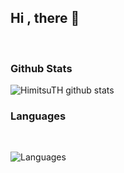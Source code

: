 ## Hi , there 👋

<br>

<!--
**HimitsuTH/HimitsuTH** is a ✨ _special_ ✨ repository because its `README.md` (this file) appears on your GitHub profile.

Here are some ideas to get you started:

- 🔭 I’m currently working on ...
- 🌱 I’m currently learning ...
- 👯 I’m looking to collaborate on ...
- 🤔 I’m looking for help with ...
- 💬 Ask me about ...
- 📫 How to reach me: ...
- 😄 Pronouns: ...
- ⚡ Fun fact: ...
-->

### Github Stats

![HimitsuTH github stats](https://github-readme-stats.vercel.app/api?username=HimitsuTH&title_color=4D5D8E&show_icons=true&icon_color=4D5D8E&text_color=333&bg_color=fff&count_private=true&include_all_commits=true)



### Languages
<br>
 
![Languages](https://github-readme-stats.vercel.app/api/top-langs/?username=HimitsuTH&title_color=4D5D8E&layout=compact&langs_count=6&hide=jupyter%20notebook)


